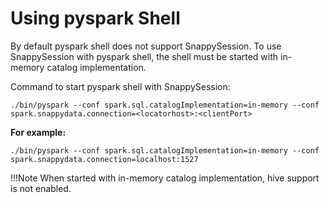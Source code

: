 # Using pyspark Shell

By default pyspark shell does not support SnappySession. To  use SnappySession with pyspark shell, the shell must  be started with in-memory catalog implementation. 

Command to start pyspark shell with SnappySession:

```
./bin/pyspark --conf spark.sql.catalogImplementation=in-memory --conf spark.snappydata.connection=<locatorhost>:<clientPort>
```

**For example:**

```
./bin/pyspark --conf spark.sql.catalogImplementation=in-memory --conf spark.snappydata.connection=localhost:1527
```

!!!Note 
	When started with in-memory catalog implementation, hive support is not enabled.
